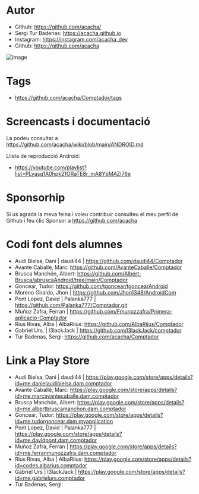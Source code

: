 # Autor

- Github: https://github.com/acacha/
- Sergi Tur Badenas: https://acacha.github.io
- Instagram: https://instagram.com/acacha_dev
- Github: https://github.com/acacha

![image](https://user-images.githubusercontent.com/4015406/140644527-e186bf90-e556-4970-98ed-3f00c5f1af11.png)

# Tags

- https://github.com/acacha/Comptador/tags

# Screencasts i documentació

La podeu consultar a https://github.com/acacha/wiki/blob/main/ANDROID.md

Llista de reproducció Android:
- https://youtube.com/playlist?list=PLyasg1A0hpk21ORaTE8r_mA8YbMAZI76e

# Sponsorhip

Si us agrada la meva feina i voleu contribuir consulteu el meu perfil de Github i feu clic Sponsor a https://github.com/acacha

# Codi font dels alumnes

- Audí Bielsa, Dani | daudi44 | https://github.com/daudi44/Comptador
- Avante Caballé, Marc: https://github.com/AvanteCaballe/Comptador
- Brusca Manchón, Albert: https://github.com/Albert-Brusca/abruscaAndroid/tree/main/Comptador
- Goncear, Tudor: https://github.com/tgoncear/tgoncearAndroid
- Moreno Giraldo, Jhon | https://github.com/Jhon1348/AndroidCom
- Pont Lopez, David | Palanka777 | https://github.com/Palanka777/Comptador.git
- Muñoz Zafra, Ferran | https://github.com/Fmunozzafra/Primera-aplicacio-Comptador
- Rius Rivas, Alba | AlbaRiius: https://github.com/AlbaRiius/Comptador
- Gabriel Urs, | l3lackJack | https://github.com/l3lackJack/comptador
- Tur Badenas, Sergi: https://github.com/acacha/Comptador


# Link a Play Store

- Audí Bielsa, Dani | daudi44 | https://play.google.com/store/apps/details?id=me.danielaudibielsa.dam.comptador
- Avante Caballé, Marc: https://play.google.com/store/apps/details?id=me.marcavantecaballe.dam.comptador
- Brusca Manchón, Albert: https://play.google.com/store/apps/details?id=me.albertbruscamanchon.dam.comptador
- Goncear, Tudor: https://play.google.com/store/apps/details?id=me.tudorgoncear.dam.myapplication
- Pont Lopez, David | Palanka777 | https://play.google.com/store/apps/details?id=me.davidpont.dam.comptador
- Muñoz Zafra, Ferran | https://play.google.com/store/apps/details?id=me.ferranmunozzafra.dam.comptador
- Rius Rivas, Alba | AlbaRiius: https://play.google.com/store/apps/details?id=codes.albarius.comptador
- Gabriel Urs | l3lackJack | https://play.google.com/store/apps/details?id=me.gabrielurs.comptador
- Tur Badenas, Sergi:
